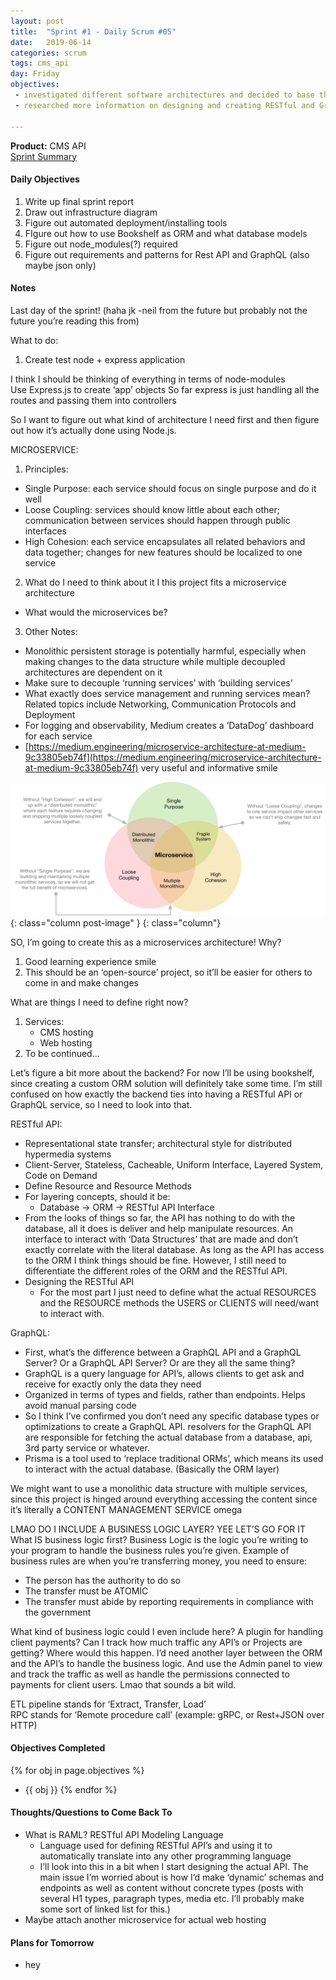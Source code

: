 ```yaml
---
layout: post
title:  "Sprint #1 - Daily Scrum #05"
date:   2019-06-14
categories: scrum
tags: cms_api
day: Friday
objectives:
 - investigated different software architectures and decided to base the project on microservices
 - researched more information on designing and creating RESTful and GraphQL API's

---
```



<b>Product:</b> CMS API  
[Sprint Summary](/blog/projects/cms-sprint-1)

#### Daily Objectives
1. Write up final sprint report
2. Draw out infrastructure diagram
3. Figure out automated deployment/installing tools
4. FIgure out how to use Bookshelf as ORM and what database models
5. Figure out node_modules(?) required
6. Figure out requirements and patterns for Rest API and GraphQL (also maybe json only)


#### Notes

Last day of the sprint! (haha jk -neil from the future but probably not the future you’re reading this from)

What to do:

1. Create test node + express application

I think I should be thinking of everything in terms of node-modules  
Use Express.js to create ‘app’ objects
So far express is just handling all the routes and passing them into controllers

So I want to figure out what kind of architecture I need first and then figure out how it’s actually done using Node.js.

MICROSERVICE:

1. Principles:
* Single Purpose: each service should focus on single purpose and do it well
* Loose Coupling: services should know little about each other; communication between services should happen through public interfaces
* High Cohesion: each service encapsulates all related behaviors and data together; changes for new features should be localized to one service
2. What do I need to think about it I this project fits a microservice architecture
* What would the microservices be?
3. Other Notes:
* Monolithic persistent storage is potentially harmful, especially when making changes to the data structure while multiple decoupled architectures are dependent on it
* Make sure to decouple ‘running services’ with ‘building services’
* What exactly does service management and running services mean?  Related topics include Networking, Communication Protocols and Deployment
* For logging and observability, Medium creates a ‘DataDog’ dashboard for each service
* [https://medium.engineering/microservice-architecture-at-medium-9c33805eb74f](https://medium.engineering/microservice-architecture-at-medium-9c33805eb74f) very useful and informative smile

![chart](/assets/scrum/sprint1day5image1.png){: class="column post-image" }
{: class="column"}

SO, I’m going to create this as a microservices architecture! Why?

1. Good learning experience smile
2. This should be an ‘open-source’ project, so it’ll be easier for others to come in and make changes

What are things I need to define right now?

1. Services:
	* CMS hosting
	* Web hosting
2. To be continued...

Let’s figure a bit more about the backend?  For now I’ll be using bookshelf, since creating a custom ORM solution will definitely take some time.  I’m still confused on how exactly the backend ties into having a RESTful API or GraphQL service, so I need to look into that.

RESTful API:

* Representational state transfer; architectural style for distributed hypermedia systems
* Client-Server, Stateless, Cacheable, Uniform Interface, Layered System, Code on Demand
* Define Resource and Resource Methods
* For layering concepts, should it be:
	* Database → ORM → RESTful API Interface
* From the looks of things so far, the API has nothing to do with the database, all it does is deliver and help manipulate resources.  An interface to interact with ‘Data Structures’ that are made and don’t exactly correlate with the literal database.  As long as the API has access to the ORM I think things should be fine.  However, I still need to differentiate the different roles of the ORM and the RESTful API.
* Designing the RESTful API
	* For the most part I just need to define what the actual RESOURCES and the RESOURCE methods the USERS or CLIENTS will need/want to interact with.

GraphQL:

* First, what’s the difference between a GraphQL API and a GraphQL Server? Or a GraphQL API Server?  Or are they all the same thing?
* GraphQL is a query language for API’s, allows clients to get ask and receive for exactly only the data they need
* Organized in terms of types and fields, rather than endpoints.  Helps avoid manual parsing code
* So I think I’ve confirmed you don’t need any specific database types or optimizations to create a GraphQL API.  resolvers for the GraphQL API are responsible for fetching the actual database from a database, api, 3rd party service or whatever.
* Prisma is a tool used to ‘replace traditional ORMs’, which means its used to interact with the actual database. (Basically the ORM layer)

We might want to use a monolithic data structure with multiple services, since this project is hinged around everything accessing the content since it’s literally a CONTENT MANAGEMENT SERVICE omega

LMAO DO I INCLUDE A BUSINESS LOGIC LAYER? YEE LET’S GO FOR IT  
What IS business logic first?  Business Logic is the logic you’re writing to your program to handle the business rules you’re given.  Example of business rules are when you’re transferring money, you need to ensure:

* The person has the authority to do so
* The transfer must be ATOMIC
* The transfer must abide by reporting requirements in compliance with the government

What kind of business logic could I even include here?  A plugin for handling client payments? Can I track how much traffic any API’s or Projects are getting?  Where would this happen.  I’d need another layer between the ORM and the API’s to handle the business logic.  And use the Admin panel to view and track the traffic as well as handle the permissions connected to payments for client users.  Lmao that sounds a bit wild.

ETL pipeline stands for ‘Extract, Transfer, Load’  
RPC stands for ‘Remote procedure call’ (example: gRPC, or Rest+JSON over HTTP)

#### Objectives Completed
{% for obj in page.objectives %}
* {{ obj }}
{% endfor %}

#### Thoughts/Questions to Come Back To
* What is RAML? RESTful API Modeling Language
	* Language used for defining RESTful API’s and using it to automatically translate into any other programming language
	* I’ll look into this in a bit when I start designing the actual API.  The main issue I’m worried about is how I’d make ‘dynamic’ schemas and endpoints as well as content without concrete types (posts with several H1 types, paragraph types, media etc.  I’ll probably make some sort of linked list for this.)
* Maybe attach another microservice for actual web hosting


<!-- #### Lessons Learned
* Lorem ipsum dolor sit amet, id modo summo tibique nam, ei dolorem vituperata elaboraret quo, pro blandit appareat perfecto eu.
* Lorem ipsum dolor sit amet, id modo summo tibique nam, ei dolorem vituperata elaboraret quo, pro blandit appareat perfecto eu. -->

#### Plans for Tomorrow
* hey